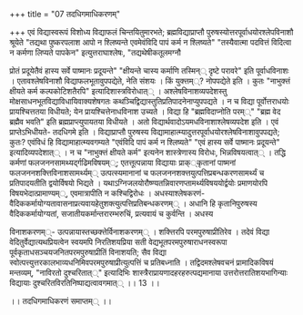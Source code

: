 +++
title = "07 तदधिगमाधिकरणम्"

+++
एवं विद्यास्वरूपं विशोध्य विद्याफलं चिन्तयितुमारभते; ब्रह्मविद्याप्राप्तौ पुरुषस्योत्तरपूर्वाधयोरश्लेपविनाशौ श्रूयेते "तद्यथा पुष्करपलाश आपो न श्लिष्यन्ते एवमेवंविदि पापं कर्म न श्लिष्यते" "तस्यैवात्मा पदवित्तं विदित्वा न कर्मणा लिप्यते पापकेन" इत्युत्तराघाश्लेषः, "तद्यथेषीकतूलमग्नौ

प्रोतं प्रदूयेतैवं हास्य सर्वे पाष्मानः प्रदूयन्ते" "क्षीयन्ते चास्य कर्माणि तस्मिन्् दृष्टे परावरे" इति पूर्वाधविनाशः । एतावश्लेषविनाशौ विद्याफलभूतावुपपद्येते, नेति संशयः । किं युक्त्तम््? नोपपद्येते इति । कुतः "नाभुक्त्तं क्षीयते कर्म कल्पकोटिशतैरपि" इत्यादिशास्त्रविरोधात्् । अश्लेषविनाशव्यपदेशस्तु मोक्षसाधनभूतविद्याविधायिवाक्यशेषगतः कथञ्चिद्विद्यास्तुतिप्रतिपादनेनाप्युपपद्यते । न च विद्या पूर्वोत्तराधयोः प्रायश्चित्ततया विधीयते; येन प्रायश्चित्तेनाधविनाश उच्यते । विद्या हि "ब्रह्मविदाप्नोति परम््" "ब्रह्म वेद ब्रह्मैव भवति" इति ब्रह्मप्राप्त्युपायतया विधीयते । अतो विद्यार्थवादोऽयमधविनाशाश्लेषव्यपदेश इति । एवं प्राप्तेऽभिधीयते- तदधिगमे इति । विद्याप्राप्तौ पुरुषस्य विद्यामाहात्म्यादुत्तरपूर्वाधयोरश्लेषविनाशावुपपद्यते; कुतः? एवंविधं हि विद्यामाहात्म्यवगम्यते "एवंविदि पापं कर्म न श्लिष्यते" "एवं हास्य सर्वे पाष्मानः प्रदूयन्ते" इत्यादिव्यपदेशात्् । न च "नाभुक्त्तं क्षीयते कर्म" इत्यनेन शास्त्रेणास्य विरोधः, भिन्नविषयत्वात्् । तद्धि कर्मणां फलजननसामथ्यर्द्गढिमविषयम््; एतत्तूत्पन्नाया विद्यायाः प्राक््कृतानां पाष्मनां फलजननशक्त्तिविनाशसामर्थ्यम्् उत्पत्स्यमानानां च फलजननशक्त्तयुत्पत्तिप्रबन्धकरणसामर्थ्यं च प्रतिपादयतीति द्वयोर्विषयो भिद्यते । यथाऽग्निजलयोरौष्ण्यतन्निवारणप्तामर्थ्यविषययोर्द्वयोः प्रमाणयोरपि विषयभेदात्प्रामाण्यम््, एवमात्रापीति न कश्चिद्विरोधः । अधस्याश्लेषकरणं- वैदिककर्मायोग्यतावासनाप्रत्यवायहेतुशक्त्युत्पत्तिप्रतिबन्धकरणम्् । अधानि हि कृतानिपुरुषस्य वैदिककर्मायोग्यतां, सजातीयकर्मान्तरारम्भरुचिं, प्रत्यवायं च कुर्वन्ति । अधस्य

विनाशकरणम््- उत्पन्नायास्तच्छक्त्तेर्विनाशकरणम्् । शक्त्तिरपि परमपुरुषाप्रीतिरेव । तदेवं विद्या वेदितुर्वेद्यात्यथप्रियत्वेन स्वयमपि निरतिशयप्रिया सती वेद्यभूतपरमपुरुषाराधनस्वरूपा पूर्वकृताधसञ्चयजनितपरमपुरुषाप्रीतिं विनाशयति; सैव विद्या स्वोत्पत्त्युत्तरकालभाव्यधनिमिवपरमपुरुषाप्रीत्युत्पत्तिं च प्रतिबध्नाति । तद्विदमश्लेषवचनं प्रामादिकविषयं मन्तव्यम्, "नाविरतो दुश्चरितात््" इत्यादिभिः शास्त्रैराप्रायणादहरहरुत्पद्यमानाया उत्तरोत्तरातिशयभागिन्याः विद्यायाः दुश्चरितविरतिनिष्पाद्यत्वावगमात्् ।। 13 ।।

।। तदधिगमाधिकरणं समाप्तम्् ।।